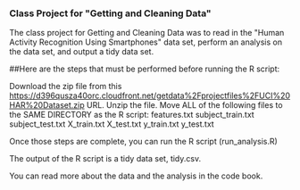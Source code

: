 ### Class Project for "Getting and Cleaning Data"

The class project for Getting and Cleaning Data was to read in the "Human Activity Recognition Using Smartphones" data set, perform an analysis on the data set, and output a tidy data set.

##Here are the steps that must be performed before running the R script:

Download the zip file from this https://d396qusza40orc.cloudfront.net/getdata%2Fprojectfiles%2FUCI%20HAR%20Dataset.zip URL.
Unzip the file.
Move ALL of the following files to the SAME DIRECTORY as the R script:
features.txt
subject_train.txt
subject_test.txt
X_train.txt
X_test.txt
y_train.txt
y_test.txt

Once those steps are complete, you can run the R script (run_analysis.R)

The output of the R script is a tidy data set, tidy.csv.

You can read more about the data and the analysis in the code book.
